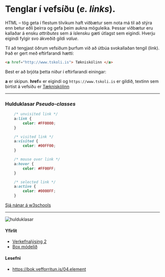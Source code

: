 # Tenglar í vefsíðu (_e. links_).

HTML – tög geta í flestum tilvikum haft viðbætur sem nota má til að stýra enn betur eðli
þeirra og gefa þeim aukna möguleika. Þessar viðbætur eru kallaðar á ensku _attributes_ sem
á íslensku gæti útlagst sem eigindi. Hverju eigindi fylgir svo ákveðið gildi _value_.

Til að tengjast öðrum vefsíðum þurfum við að útbúa svokallaðan tengil (link). Það er gert
með eftirfarandi hætti:

```HTML
<a href="http://www.tskoli.is"> Tækniskólinn </a>
```

Best er að brjóta þetta niður í eftirfarandi einingar:

**a** er skipun. **href=** er eigindi og `https://www.tskoli.is` er gildið, textinn sem birtist á vefsíðu er <a href="https://www.tskoli.is"> Tækniskólinn</a>

---

### Hulduklasar  _Pseudo-classes_

```CSS
    /* unvisited link */
    a:link {
        color: #FF0000;
    }

    /* visited link */
    a:visited {
        color: #00FF00;
    }

    /* mouse over link */
    a:hover {
        color: #FF00FF;
    }

    /* selected link */
    a:active {
        color: #0000FF;
    }
```

[Sjá nánar á w3schools](https://www.w3schools.com/css/css_pseudo_classes.asp)


---

![hulduklasar](images/v2.4.jpg)

#### Yfirlit

* [Verkefnalýsing 2](../)
* [Box módelið](README.md)

#### Lesefni

* https://bok.vefforritun.is/04.element